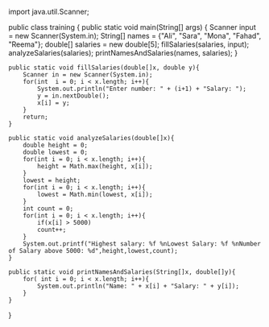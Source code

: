 import java.util.Scanner;

public class training {
    public static void main(String[] args) {
        Scanner input = new Scanner(System.in);
        String[] names = {"Ali", "Sara", "Mona", "Fahad", "Reema"};
        double[] salaries = new double[5];
        fillSalaries(salaries, input);
        analyzeSalaries(salaries);
        printNamesAndSalaries(names, salaries);
    }
    
    public static void fillSalaries(double[]x, double y){
        Scanner in = new Scanner(System.in);
        for(int  i = 0; i < x.length; i++){
            System.out.println("Enter number: " + (i+1) + "Salary: ");
            y = in.nextDouble();
            x[i] = y;
        }
        return;
    } 
    
    public static void analyzeSalaries(double[]x){
        double height = 0;
        double lowest = 0;
        for(int i = 0; i < x.length; i++){
            height = Math.max(height, x[i]);
        }
        lowest = height;
        for(int i = 0; i < x.length; i++){
            lowest = Math.min(lowest, x[i]);
        }
        int count = 0;
        for(int i = 0; i < x.length; i++){
            if(x[i] > 5000)
            count++;
        }
        System.out.printf("Highest salary: %f %nLowest Salary: %f %nNumber of Salary above 5000: %d",height,lowest,count);
    } 
    
    public static void printNamesAndSalaries(String[]x, double[]y){
        for( int i = 0; i < x.length; i++){
            System.out.println("Name: " + x[i] + "Salary: " + y[i]);
        }
    }
}
